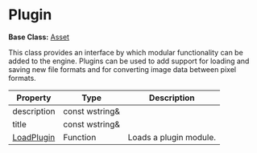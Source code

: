 # Plugin #

**Base Class:** [Asset](API_Asset.md)

This class provides an interface by which modular functionality can be added to the engine. Plugins can be used to add support for loading and saving new file formats and for converting image data between pixel formats.

| Property | Type | Description |
| ----- | ----- | ----- |
| description | const wstring& |  |
| title | const wstring& |  |
| [LoadPlugin](API_LoadPlugin.md) | Function | Loads a plugin module. |
